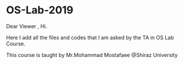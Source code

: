 # OS-Lab-2019

Dear Viewer ,
Hi.

Here I add all the files and codes that I am asked by the TA in OS Lab Course.

This course is taught by Mr.Mohammad Mostafaee @Shiraz University
